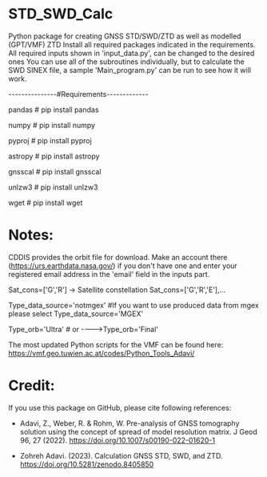 # STD_SWD_Calc
Python package for creating GNSS STD/SWD/ZTD as well as modelled (GPT/VMF) ZTD
Install all required packages indicated in the requirements.
All required inputs shown in 'input_data.py', can be changed to the desired ones
You can use all of the subroutines individually, but to calculate the SWD SINEX file, a sample 'Main_program.py' can be run to see how it will work.


---------------#Requirements-------------

pandas      # pip install pandas

numpy       # pip install numpy

pyproj      # pip install pyproj

astropy     # pip install astropy

gnsscal     # pip install gnsscal

unlzw3      # pip install unlzw3

wget        # pip install wget

# Notes:

CDDIS provides the orbit file for download. Make an account there (https://urs.earthdata.nasa.gov/) if you don't have one and enter your registered email address in the 'email' field in the inputs part.


Sat_cons=['G','R'] -> Satellite constellation  Sat_cons=['G','R','E'],...


Type_data_source='notmgex'   #If you want to use produced data from mgex please select Type_data_source='MGEX'


Type_orb='Ultra'            # or ---->Type_orb='Final'


The most updated Python scripts for the VMF can be found here:
https://vmf.geo.tuwien.ac.at/codes/Python_Tools_Adavi/

# Credit:
If you use this package on GitHub, please cite following references:

- Adavi, Z., Weber, R. & Rohm, W. Pre-analysis of GNSS tomography solution using the concept of spread of model resolution matrix. J Geod 96, 27 (2022). https://doi.org/10.1007/s00190-022-01620-1


- Zohreh Adavi. (2023). Calculation GNSS STD, SWD, and ZTD. https://doi.org/10.5281/zenodo.8405850
